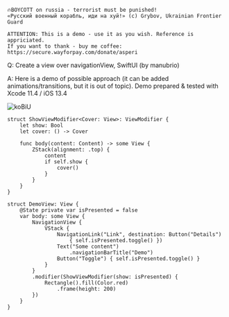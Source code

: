 ```
🔥BOYCOTT on russia - terrorist must be punished!
«Русский военный корабль, иди на хуй!» (c) Grybov, Ukrainian Frontier Guard

ATTENTION: This is a demo - use it as you wish. Reference is appriciated.
If you want to thank - buy me coffee: https://secure.wayforpay.com/donate/asperi
```

Q: Create a view over navigationView, SwiftUI (by manubrio)

A: Here is a demo of possible approach (it can be added animations/transitions, but it is out of topic). Demo prepared & tested with Xcode 11.4 / iOS 13.4

![koBiU](https://user-images.githubusercontent.com/62171579/178194952-0b2c6113-3edf-45c4-8de5-749228213150.gif)

```
struct ShowViewModifier<Cover: View>: ViewModifier {
    let show: Bool
    let cover: () -> Cover

    func body(content: Content) -> some View {
        ZStack(alignment: .top) {
            content
            if self.show {
                cover()
            }
        }
    }
}

struct DemoView: View {
    @State private var isPresented = false
    var body: some View {
        NavigationView {
            VStack {
                NavigationLink("Link", destination: Button("Details")
                    { self.isPresented.toggle() })
                Text("Some content")
                    .navigationBarTitle("Demo")
                Button("Toggle") { self.isPresented.toggle() }
            }
        }
        .modifier(ShowViewModifier(show: isPresented) {
            Rectangle().fill(Color.red)
                .frame(height: 200)
        })
    }
}

```
